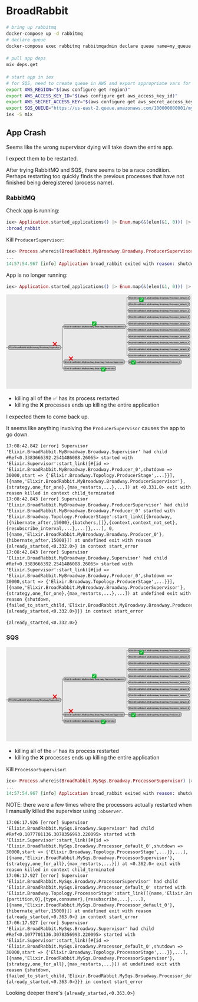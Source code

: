 # BroadRabbit

```bash
# bring up rabbitmq
docker-compose up -d rabbitmq
# declare queue
docker-compose exec rabbitmq rabbitmqadmin declare queue name=my_queue durable=true

# pull app deps
mix deps.get

# start app in iex
# for SQS, need to create queue in AWS and export appropriate vars for connecting
export AWS_REGION="$(aws configure get region)"
export AWS_ACCESS_KEY_ID="$(aws configure get aws_access_key_id)"
export AWS_SECRET_ACCESS_KEY="$(aws configure get aws_secret_access_key)"
export SQS_QUEUE="https://us-east-2.queue.amazonaws.com/100000000001/my_queue"
iex -S mix
```

## App Crash

Seems like the wrong supervisor dying will take down the entire app.

I expect them to be restarted.

After trying RabbitMQ and SQS, there seems to be a race condition.
Perhaps restarting too quickly finds the previous processes that have not finished being deregistered (process name).

### RabbitMQ

Check app is running:
```elixir
iex> Application.started_applications() |> Enum.map(&(elem(&1, 0))) |> Enum.find(&(&1 == :broad_rabbit))
:broad_rabbit
```

Kill `ProducerSupervisor`:
```elixir
iex> Process.whereis(BroadRabbit.MyBroadway.Broadway.ProducerSupervisor) |> Process.exit(:kill)
...
14:57:54.967 [info] Application broad_rabbit exited with reason: shutdown
```

App is no longer running:
```elixir
iex> Application.started_applications() |> Enum.map(&(elem(&1, 0))) |> Enum.find(&(&1 == :broad_rabbit))
```

![supervision tree](tree.png)
- killing all of the ✅ has its process restarted
- killing the ❌ processes ends up killing the entire application

I expected them to come back up.

It seems like anything involving the `ProducerSupervisor` causes the app to go down.

```
17:08:42.842 [error] Supervisor 'Elixir.BroadRabbit.MyBroadway.Broadway.Supervisor' had child #Ref<0.3383666392.2541486088.26065> started with 'Elixir.Supervisor':start_link([#{id => 'Elixir.BroadRabbit.MyBroadway.Broadway.Producer_0',shutdown => 30000,start => {'Elixir.Broadway.Topology.ProducerStage',...}}], [{name,'Elixir.BroadRabbit.MyBroadway.Broadway.ProducerSupervisor'},{strategy,one_for_one},{max_restarts,...},...]) at <0.331.0> exit with reason killed in context child_terminated
17:08:42.843 [error] Supervisor 'Elixir.BroadRabbit.MyBroadway.Broadway.ProducerSupervisor' had child 'Elixir.BroadRabbit.MyBroadway.Broadway.Producer_0' started with 'Elixir.Broadway.Topology.ProducerStage':start_link([{broadway,[{hibernate_after,15000},{batchers,[]},{context,context_not_set},{resubscribe_interval,...},...]},...], 0, [{name,'Elixir.BroadRabbit.MyBroadway.Broadway.Producer_0'},{hibernate_after,15000}]) at undefined exit with reason {already_started,<0.332.0>} in context start_error
17:08:42.843 [error] Supervisor 'Elixir.BroadRabbit.MyBroadway.Broadway.Supervisor' had child #Ref<0.3383666392.2541486088.26065> started with 'Elixir.Supervisor':start_link([#{id => 'Elixir.BroadRabbit.MyBroadway.Broadway.Producer_0',shutdown => 30000,start => {'Elixir.Broadway.Topology.ProducerStage',...}}], [{name,'Elixir.BroadRabbit.MyBroadway.Broadway.ProducerSupervisor'},{strategy,one_for_one},{max_restarts,...},...]) at undefined exit with reason {shutdown,{failed_to_start_child,'Elixir.BroadRabbit.MyBroadway.Broadway.Producer_0',{already_started,<0.332.0>}}} in context start_error
```

`{already_started,<0.332.0>}`

### SQS

![supervision tree](tree.png)
- killing all of the ✅ has its process restarted
- killing the ❌ processes ends up killing the entire application

Kill `ProcessorSupervisor`:
```elixir
iex> Process.whereis(BroadRabbit.MySqs.Broadway.ProcessorSupervisor) |> Process.exit(:kill)
...
14:57:54.967 [info] Application broad_rabbit exited with reason: shutdown
```
NOTE: there were a few times where the processors actually restarted when I manually killed the supervisor using `:observer`.

```
17:06:17.926 [error] Supervisor 'Elixir.BroadRabbit.MySqs.Broadway.Supervisor' had child #Ref<0.1077701136.3078356993.220095> started with 'Elixir.Supervisor':start_link([#{id => 'Elixir.BroadRabbit.MySqs.Broadway.Processor_default_0',shutdown => 30000,start => {'Elixir.Broadway.Topology.ProcessorStage',...}},...], [{name,'Elixir.BroadRabbit.MySqs.Broadway.ProcessorSupervisor'},{strategy,one_for_all},{max_restarts,...}]) at <0.362.0> exit with reason killed in context child_terminated
17:06:17.927 [error] Supervisor 'Elixir.BroadRabbit.MySqs.Broadway.ProcessorSupervisor' had child 'Elixir.BroadRabbit.MySqs.Broadway.Processor_default_0' started with 'Elixir.Broadway.Topology.ProcessorStage':start_link([{name,'Elixir.BroadRabbit.MySqs.Broadway.Processor_default_0'},{partition,0},{type,consumer},{resubscribe,...},...], [{name,'Elixir.BroadRabbit.MySqs.Broadway.Processor_default_0'},{hibernate_after,15000}]) at undefined exit with reason {already_started,<0.363.0>} in context start_error
17:06:17.927 [error] Supervisor 'Elixir.BroadRabbit.MySqs.Broadway.Supervisor' had child #Ref<0.1077701136.3078356993.220095> started with 'Elixir.Supervisor':start_link([#{id => 'Elixir.BroadRabbit.MySqs.Broadway.Processor_default_0',shutdown => 30000,start => {'Elixir.Broadway.Topology.ProcessorStage',...}},...], [{name,'Elixir.BroadRabbit.MySqs.Broadway.ProcessorSupervisor'},{strategy,one_for_all},{max_restarts,...}]) at undefined exit with reason {shutdown,{failed_to_start_child,'Elixir.BroadRabbit.MySqs.Broadway.Processor_default_0',{already_started,<0.363.0>}}} in context start_error
```

Looking deeper there's `{already_started,<0.363.0>}`
